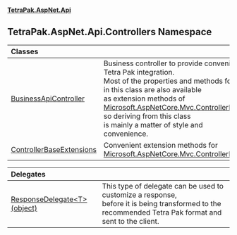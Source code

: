 #### [TetraPak.AspNet.Api](index.md 'index')
## TetraPak.AspNet.Api.Controllers Namespace

| Classes | |
| :--- | :--- |
| [BusinessApiController](TetraPak_AspNet_Api_Controllers_BusinessApiController.md 'TetraPak.AspNet.Api.Controllers.BusinessApiController') | Business controller to provide convenient Tetra Pak integration.<br/>Most of the properties and methods found in this class are also available<br/>as extension methods of [Microsoft.AspNetCore.Mvc.ControllerBase](https://docs.microsoft.com/en-us/dotnet/api/Microsoft.AspNetCore.Mvc.ControllerBase 'Microsoft.AspNetCore.Mvc.ControllerBase') so deriving from this class<br/>is mainly a matter of style and convenience. <br/> |
| [ControllerBaseExtensions](TetraPak_AspNet_Api_Controllers_ControllerBaseExtensions.md 'TetraPak.AspNet.Api.Controllers.ControllerBaseExtensions') | Convenient extension methods for [Microsoft.AspNetCore.Mvc.ControllerBase](https://docs.microsoft.com/en-us/dotnet/api/Microsoft.AspNetCore.Mvc.ControllerBase 'Microsoft.AspNetCore.Mvc.ControllerBase').<br/> |

| Delegates | |
| :--- | :--- |
| [ResponseDelegate&lt;T&gt;(object)](TetraPak_AspNet_Api_Controllers_ResponseDelegate_T_(object).md 'TetraPak.AspNet.Api.Controllers.ResponseDelegate&lt;T&gt;(object)') | This type of delegate can be used to customize a response,<br/>before it is being transformed to the recommended Tetra Pak format and sent to the client.<br/> |
